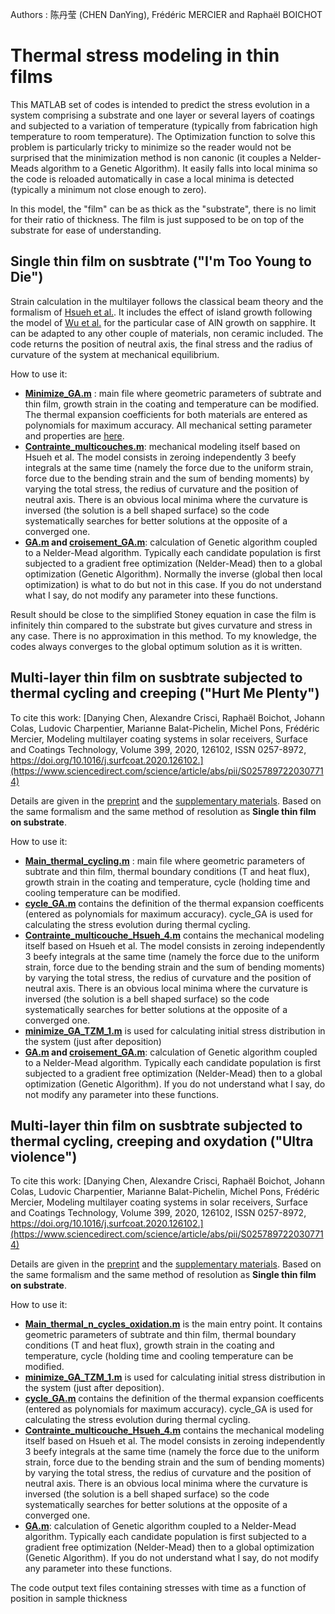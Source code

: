 Authors : 陈丹莹 (CHEN DanYing), Frédéric MERCIER and Raphaël BOICHOT

# Thermal stress modeling in thin films

This MATLAB set of codes is intended to predict the stress evolution in a system comprising a substrate and one layer or several layers of coatings and subjected to a variation of temperature (typically from fabrication high temperature to room temperature). The Optimization function to solve this problem is particularly tricky to minimize so the reader would not be surprised that the minimization method is non canonic (it couples a Nelder-Meads algorithm to a Genetic Algorithm). It easily falls into local minima so the code is reloaded automatically in case a local minima is detected (typically a minimum not close enough to zero). 

In this model, the "film" can be as thick as the "substrate", there is no limit for their ratio of thickness. The film is just supposed to be on top of the substrate for ease of understanding.

## Single thin film on susbtrate ("I'm Too Young to Die")

Strain calculation in the multilayer follows the classical beam theory and the formalism of [Hsueh et al.](https://doi.org/10.1016/S0040-6090(02)00699-5). It includes the effect of island growth following the model of [Wu et al.](https://doi.org/10.1557/PROC-0892-FF26-01) for the particular case of AlN growth on sapphire. It can be adapted to any other couple of materials, non ceramic included. The code returns the position of neutral axis, the final stress and the radius of curvature of the system at mechanical equilibrium.

How to use it: 
- **[Minimize_GA.m](https://github.com/Raphael-Boichot/Thermal-stress-modeling-in-thin-films/blob/main/Codes%20single%20layer/Minimize_GA.m)** : main file where geometric parameters of subtrate and thin film, growth strain in the coating and temperature can be modified. The thermal expansion coefficients for both materials are entered as polynomials for maximum accuracy. All mechanical setting parameter and properties are [here](https://github.com/Raphael-Boichot/Thermal-stress-modeling-in-thin-films/blob/f6da0caecd306a09ab7a5f4855436a23501f7c9d/Codes%20single%20layer/Minimize_GA.m#L20).
- **[Contrainte_multicouches.m](https://github.com/Raphael-Boichot/Thermal-stress-modeling-in-thin-films/blob/main/Codes%20single%20layer/contrainte_multicouches.m)**: mechanical modeling itself based on Hsueh et al. The model consists in zeroing independently 3 beefy integrals at the same time (namely the force due to the uniform strain, force due to the bending strain and the sum of bending moments) by varying the total stress, the redius of curvature and the position of neutral axis. There is an obvious local minima where the curvature is inversed (the solution is a bell shaped surface) so the code systematically searches for better solutions at the opposite of a converged one.
- **[GA.m](https://github.com/Raphael-Boichot/Thermal-stress-modeling-in-thin-films/blob/main/Codes%20single%20layer/GA.m) and [croisement_GA.m](https://github.com/Raphael-Boichot/Thermal-stress-modeling-in-thin-films/blob/main/Codes%20single%20layer/croisement_GA.m)**: calculation of Genetic algorithm coupled to a Nelder-Mead algorithm. Typically each candidate population is first subjected to a gradient free optimization (Nelder-Mead) then to a global optimization (Genetic Algorithm). Normally the inverse (global then local optimization) is what to do but not in this case. If you do not understand what I say, do not modify any parameter into these functions.

Result should be close to the simplified Stoney equation in case the film is infinitely thin compared to the substrate but gives curvature and stress in any case. There is no approximation in this method. To my knowledge, the codes always converges to the global optimum solution as it is written.

## Multi-layer thin film on susbtrate subjected to thermal cycling and creeping ("Hurt Me Plenty")

To cite this work:
[Danying Chen, Alexandre Crisci, Raphaël Boichot, Johann Colas, Ludovic Charpentier, Marianne Balat-Pichelin, Michel Pons, Frédéric Mercier,
Modeling multilayer coating systems in solar receivers, Surface and Coatings Technology, Volume 399, 2020, 126102, ISSN 0257-8972, https://doi.org/10.1016/j.surfcoat.2020.126102.](https://www.sciencedirect.com/science/article/abs/pii/S0257897220307714)

Details are given in the [preprint](https://github.com/Raphael-Boichot/Thermal-stress-modeling-in-thin-films/blob/main/Article%20Concentrated%20Solar%20Power.pdf) and the [supplementary materials](https://github.com/Raphael-Boichot/Thermal-stress-modeling-in-thin-films/blob/main/Article%20Concentrated%20Solar%20Power_Supplementary%20materials.pdf). Based on the same formalism and the same method of resolution as **Single thin film on substrate**.

How to use it:
- **[Main_thermal_cycling.m](https://github.com/Raphael-Boichot/Thermal-stress-modeling-in-thin-films/blob/main/Codes%20multilayers%20with%20creeping/Main_thermal_cycling.m)** : main file where geometric parameters of subtrate and thin film, thermal boundary conditions (T and heat flux), growth strain in the coating and temperature, cycle (holding time and cooling temperature can be modified. 
- **[cycle_GA.m](https://github.com/Raphael-Boichot/Thermal-stress-modeling-in-thin-films/blob/main/Codes%20multilayers%20with%20creeping/cycle_GA.m)** contains the definition of the thermal expansion coefficents (entered as polynomials for maximum accuracy). cycle_GA is used for calculating the stress evolution during thermal cycling.
- **[Contrainte_multicouche_Hsueh_4.m](https://github.com/Raphael-Boichot/Thermal-stress-modeling-in-thin-films/blob/main/Codes%20multilayers%20with%20creeping/Contrainte_multicouche_Hsueh_4couches.m)** contains the mechanical modeling itself based on Hsueh et al. The model consists in zeroing independently 3 beefy integrals at the same time (namely the force due to the uniform strain, force due to the bending strain and the sum of bending moments) by varying the total stress, the redius of curvature and the position of neutral axis. There is an obvious local minima where the curvature is inversed (the solution is a bell shaped surface) so the code systematically searches for better solutions at the opposite of a converged one.
- **[minimize_GA_TZM_1.m](https://github.com/Raphael-Boichot/Thermal-stress-modeling-in-thin-films/blob/main/Codes%20multilayers%20with%20creeping/minimize_GA_TZM_1.m)** is used for calculating initial stress distribution in the system (just after deposition)
- **[GA.m](https://github.com/Raphael-Boichot/Thermal-stress-modeling-in-thin-films/blob/main/Codes%20multilayers%20with%20creeping/GA.m) and [croisement_GA.m](https://github.com/Raphael-Boichot/Thermal-stress-modeling-in-thin-films/blob/main/Codes%20multilayers%20with%20creeping/croisement_GA.m)**: calculation of Genetic algorithm coupled to a Nelder-Mead algorithm. Typically each candidate population is first subjected to a gradient free optimization (Nelder-Mead) then to a global optimization (Genetic Algorithm). If you do not understand what I say, do not modify any parameter into these functions.

## Multi-layer thin film on susbtrate subjected to thermal cycling, creeping and oxydation ("Ultra violence")

To cite this work:
[Danying Chen, Alexandre Crisci, Raphaël Boichot, Johann Colas, Ludovic Charpentier, Marianne Balat-Pichelin, Michel Pons, Frédéric Mercier,
Modeling multilayer coating systems in solar receivers, Surface and Coatings Technology, Volume 399, 2020, 126102, ISSN 0257-8972, https://doi.org/10.1016/j.surfcoat.2020.126102.](https://www.sciencedirect.com/science/article/abs/pii/S0257897220307714)

Details are given in the [preprint](https://github.com/Raphael-Boichot/Thermal-stress-modeling-in-thin-films/blob/main/Article%20Concentrated%20Solar%20Power.pdf) and the [supplementary materials](https://github.com/Raphael-Boichot/Thermal-stress-modeling-in-thin-films/blob/main/Article%20Concentrated%20Solar%20Power_Supplementary%20materials.pdf). Based on the same formalism and the same method of resolution as **Single thin film on substrate**.

How to use it:
- **[Main_thermal_n_cycles_oxidation.m](https://github.com/Raphael-Boichot/Thermal-stress-modeling-in-thin-films/blob/main/Codes%20multilayers%20with%20creeping%20and%20oxidation/Contrainte_multicouche_Hsueh_4couches.m)** is the main entry point. It contains geometric parameters of subtrate and thin film, thermal boundary conditions (T and heat flux), growth strain in the coating and temperature, cycle (holding time and cooling temperature can be modified.
- **[minimize_GA_TZM_1.m](https://github.com/Raphael-Boichot/Thermal-stress-modeling-in-thin-films/blob/main/Codes%20multilayers%20with%20creeping%20and%20oxidation/minimize_GA_TZM_1.m)** is used for calculating initial stress distribution in the system (just after deposition).
- **[cycle_GA.m](https://github.com/Raphael-Boichot/Thermal-stress-modeling-in-thin-films/blob/main/Codes%20multilayers%20with%20creeping%20and%20oxidation/cycle_GA.m)** contains the definition of the thermal expansion coefficents (entered as polynomials for maximum accuracy). cycle_GA is used for calculating the stress evolution during thermal cycling.
- **[Contrainte_multicouche_Hsueh_4.m](https://github.com/Raphael-Boichot/Thermal-stress-modeling-in-thin-films/blob/main/Codes%20multilayers%20with%20creeping%20and%20oxidation/Contrainte_multicouche_Hsueh_4couches.m)** contains the mechanical modeling itself based on Hsueh et al. The model consists in zeroing independently 3 beefy integrals at the same time (namely the force due to the uniform strain, force due to the bending strain and the sum of bending moments) by varying the total stress, the redius of curvature and the position of neutral axis. There is an obvious local minima where the curvature is inversed (the solution is a bell shaped surface) so the code systematically searches for better solutions at the opposite of a converged one.
- **[GA.m](https://github.com/Raphael-Boichot/Thermal-stress-modeling-in-thin-films/blob/main/Codes%20multilayers%20with%20creeping%20and%20oxidation/GA.m)**: calculation of Genetic algorithm coupled to a Nelder-Mead algorithm. Typically each candidate population is first subjected to a gradient free optimization (Nelder-Mead) then to a global optimization (Genetic Algorithm). If you do not understand what I say, do not modify any parameter into these functions.

The code output text files containing stresses with time as a function of position in sample thickness
